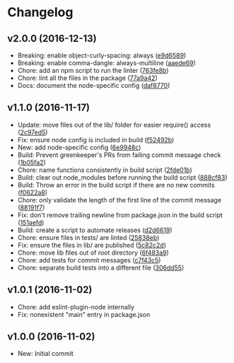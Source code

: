 # Changelog

## v2.0.0 (2016-12-13)

* Breaking: enable object-curly-spacing: always ([e9d6589](https://github.com/not-an-aardvark/eslint-config/commit/e9d65898ed52cab34c9f0ad2aef7c55e70cafdb5))
* Breaking: enable comma-dangle: always-multiline ([aaede69](https://github.com/not-an-aardvark/eslint-config/commit/aaede69cecf10d0707808aa773e39e37b3a43efe))
* Chore: add an npm script to run the linter ([763fe8b](https://github.com/not-an-aardvark/eslint-config/commit/763fe8b52912647b8065919f9ac22927ba1279d5))
* Chore: lint all the files in the package ([77a9a42](https://github.com/not-an-aardvark/eslint-config/commit/77a9a42bee075175b06ebf8d5b7bd851f72a5870))
* Docs: document the node-specific config ([daf8770](https://github.com/not-an-aardvark/eslint-config/commit/daf877011258d7a25ff3514a1c3e12a264fb0aff))

## v1.1.0 (2016-11-17)

* Update: move files out of the lib/ folder for easier require() access ([2c97ed5](https://github.com/not-an-aardvark/eslint-config/commit/2c97ed5b89ff97acc846472deb44c6307495b5f5))
* Fix: ensure node config is included in build ([f52492b](https://github.com/not-an-aardvark/eslint-config/commit/f52492bda10f27f3a58a934e423761b02c25389c))
* New: add node-specific config ([6e9948c](https://github.com/not-an-aardvark/eslint-config/commit/6e9948c30d57655aa8fe352a03af4960bc3740ea))
* Build: Prevent greenkeeper's PRs from failing commit message check ([1b05fa2](https://github.com/not-an-aardvark/eslint-config/commit/1b05fa2a1044c28f9a0ee7ae540f7712a4390a97))
* Chore: name functions consistently in build script ([2fde01b](https://github.com/not-an-aardvark/eslint-config/commit/2fde01bf22a2deeacddd1ee3806a813d7b41023d))
* Build: clear out node_modules before running the build script ([888cf83](https://github.com/not-an-aardvark/eslint-config/commit/888cf836e557d2700e04e8f9d2a332637b8036e8))
* Build: Throw an error in the build script if there are no new commits ([f0622a8](https://github.com/not-an-aardvark/eslint-config/commit/f0622a8bc451004c25d2d781d13403d4eb437d59))
* Chore: only validate the length of the first line of the commit message ([88191f7](https://github.com/not-an-aardvark/eslint-config/commit/88191f756022e07b1436833dc5c94d0eb9b3a42b))
* Fix: don't remove trailing newline from package.json in the build script ([151aefd](https://github.com/not-an-aardvark/eslint-config/commit/151aefd1b0d58062056a067e50eb7a47db0a9bc9))
* Build: create a script to automate releases ([d2d6619](https://github.com/not-an-aardvark/eslint-config/commit/d2d66199b218dbb842a2382cb22ca05e6b1068b6))
* Chore: ensure files in tests/ are linted ([25838eb](https://github.com/not-an-aardvark/eslint-config/commit/25838eb9d31ead381ac834593b38abc456b1863b))
* Fix: ensure the files in lib/ are published ([5c82c2d](https://github.com/not-an-aardvark/eslint-config/commit/5c82c2dbfa904889e97b14082d4658bbf0ecdec6))
* Chore: move lib files out of root directory ([6f483a9](https://github.com/not-an-aardvark/eslint-config/commit/6f483a91c3f07231bb169ab137b5179da56e95a1))
* Chore: add tests for commit messages ([c7f43c5](https://github.com/not-an-aardvark/eslint-config/commit/c7f43c5b4d4f48ba8b931f0e6332ea5e4158d994))
* Chore: separate build tests into a different file ([306dd55](https://github.com/not-an-aardvark/eslint-config/commit/306dd552c12ea5fad614b824802ba99f8352e501))

## v1.0.1 (2016-11-02)

* Chore: add eslint-plugin-node internally
* Fix: nonexistent "main" entry in package.json

## v1.0.0 (2016-11-02)

* New: Initial commit
